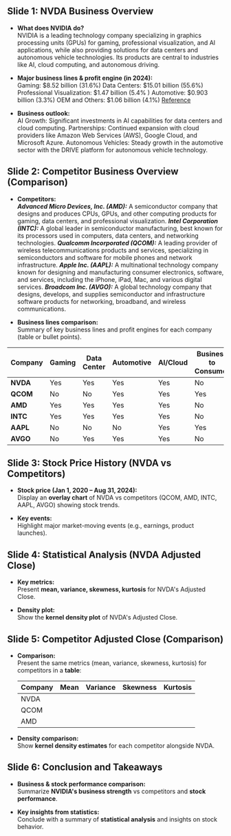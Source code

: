 ## Slide 1: NVDA Business Overview

- **What does NVIDIA do?**  
NVIDIA is a leading technology company specializing in graphics processing units (GPUs) for gaming, professional visualization, and AI applications, while also providing solutions for data centers and autonomous vehicle technologies. Its products are central to industries like AI, cloud computing, and autonomous driving.
  
- **Major business lines & profit engine (in 2024):**  
Gaming: $8.52 billion (31.6%)
Data Centers: $15.01 billion (55.6%)
Professional Visualization: $1.47 billion (5.4%
)
Automotive: $0.903 billion (3.3%)
OEM and Others: $1.06 billion (4.1%)
[Reference](https://s201.q4cdn.com/141608511/files/doc_financials/2024/ar/NVIDIA-2024-Annual-Report.pdf)
  
- **Business outlook:**  
AI Growth: Significant investments in AI capabilities for data centers and cloud computing.
Partnerships: Continued expansion with cloud providers like Amazon Web Services (AWS), Google Cloud, and Microsoft Azure.
Autonomous Vehicles: Steady growth in the automotive sector with the DRIVE platform for autonomous vehicle technology.

## Slide 2: Competitor Business Overview (Comparison)

- **Competitors:**  
***Advanced Micro Devices, Inc. (AMD):*** A semiconductor company that designs and produces CPUs, GPUs, and other computing products for gaming, data centers, and professional visualization.
***Intel Corporation (INTC):*** A global leader in semiconductor manufacturing, best known for its processors used in computers, data centers, and networking technologies.
***Qualcomm Incorporated (QCOM):*** A leading provider of wireless telecommunications products and services, specializing in semiconductors and software for mobile phones and network infrastructure.
***Apple Inc. (AAPL):*** A multinational technology company known for designing and manufacturing consumer electronics, software, and services, including the iPhone, iPad, Mac, and various digital services.
***Broadcom Inc. (AVGO):*** A global technology company that designs, develops, and supplies semiconductor and infrastructure software products for networking, broadband, and wireless communications.
  
- **Business lines comparison:**  
  Summary of key business lines and profit engines for each company (table or bullet points).

| Company   | Gaming | Data Center | Automotive | AI/Cloud | Business to Consumer |
|-----------|--------|-------------|------------|----------|----------------------|
| **NVDA**  | Yes    | Yes         | Yes        | Yes      | No                   |
| **QCOM**  | No     | No          | Yes        | Yes      | Yes                  |
| **AMD**   | Yes    | Yes         | Yes        | Yes      | No                   |
| **INTC**  | Yes    | Yes         | Yes        | Yes      | No                   |
| **AAPL**  | No     | No          | No         | Yes      | Yes                  |
| **AVGO**  | No     | Yes         | Yes        | Yes      | No                   |


## Slide 3: Stock Price History (NVDA vs Competitors)

- **Stock price (Jan 1, 2020 – Aug 31, 2024):**  
  Display an **overlay chart** of NVDA vs competitors (QCOM, AMD, INTC, AAPL, AVGO) showing stock trends.

- **Key events:**  
  Highlight major market-moving events (e.g., earnings, product launches).

## Slide 4: Statistical Analysis (NVDA Adjusted Close)

- **Key metrics:**  
  Present **mean, variance, skewness, kurtosis** for NVDA's Adjusted Close.
  
- **Density plot:**  
  Show the **kernel density plot** of NVDA's Adjusted Close.

## Slide 5: Competitor Adjusted Close (Comparison)

- **Comparison:**  
  Present the same metrics (mean, variance, skewness, kurtosis) for competitors in a **table**:

  | Company | Mean  | Variance | Skewness | Kurtosis |
  |---------|-------|----------|----------|----------|
  | NVDA    |       |          |          |          |
  | QCOM    |       |          |          |          |
  | AMD     |       |          |          |          |

- **Density comparison:**  
  Show **kernel density estimates** for each competitor alongside NVDA.

## Slide 6: Conclusion and Takeaways

- **Business & stock performance comparison:**  
  Summarize **NVIDIA's business strength** vs competitors and **stock performance**.

- **Key insights from statistics:**  
  Conclude with a summary of **statistical analysis** and insights on stock behavior.
